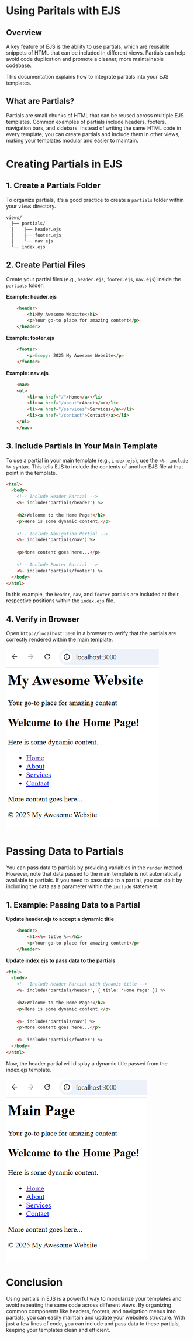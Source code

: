 # Using Paritals with EJS 

## Overview

A key feature of EJS is the ability to use partials, which are reusable snippets of HTML that can be included in different views. Partials can help avoid code duplication and promote a cleaner, more maintainable codebase.

This documentation explains how to integrate partials into your EJS templates.

## What are Partials?

Partials are small chunks of HTML that can be reused across multiple EJS templates. Common examples of partials include headers, footers, navigation bars, and sidebars. Instead of writing the same HTML code in every template, you can create partials and include them in other views, making your templates modular and easier to maintain.

# Creating Partials in EJS

## 1. Create a Partials Folder
To organize partials, it's a good practice to create a ```partials``` folder within your ```views``` directory.

```
views/
  ├── partials/
  │    ├── header.ejs
  │    ├── footer.ejs
  │    └── nav.ejs
  └── index.ejs
```

## 2. Create Partial Files
Create your partial files (e.g., ```header.ejs```, ```footer.ejs```, ```nav.ejs```) inside the ```partials``` folder.

**Example: header.ejs**
```html
    <header>
        <h1>My Awesome Website</h1>
        <p>Your go-to place for amazing content</p>
    </header>
```

**Example: footer.ejs**
```html
    <footer>
        <p>&copy; 2025 My Awesome Website</p>
    </footer>
```

**Example: nav.ejs**
```html
    <nav>
    <ul>
        <li><a href="/">Home</a></li>
        <li><a href="/about">About</a></li>
        <li><a href="/services">Services</a></li>
        <li><a href="/contact">Contact</a></li>
    </ul>
    </nav>
```

## 3. Include Partials in Your Main Template
To use a partial in your main template (e.g., ```index.ejs```), use the ```<%- include %>``` syntax. This tells EJS to include the contents of another EJS file at that point in the template.

```html
<html>
  <body>
    <!-- Include Header Partial -->
    <%- include('partials/header') %>

    <h2>Welcome to the Home Page!</h2>
    <p>Here is some dynamic content.</p>

    <!-- Include Navigation Partial -->
    <%- include('partials/nav') %>

    <p>More content goes here...</p>

    <!-- Include Footer Partial -->
    <%- include('partials/footer') %>
  </body>
</html>
```
In this example, the ```header```, ```nav```, and ```footer``` partials are included at their respective positions within the ```index.ejs``` file.

## 4. Verify in Browser
Open ```http://localhost:3000``` in a browser to verify that the partials are correctly rendered within the main template.


![Page showing partials](./images/partials1.png)


# Passing Data to Partials
You can pass data to partials by providing variables in the ```render``` method. However, note that data passed to the main template is not automatically available to partials. If you need to pass data to a partial, you can do it by including the data as a parameter within the ```include``` statement.

## 1. Example: Passing Data to a Partial

**Update header.ejs to accept a dynamic title**

```html
    <header>
        <h1><%= title %></h1>
        <p>Your go-to place for amazing content</p>
    </header>
```
**Update index.ejs to pass data to the partials**

```html
<html>
  <body>
    <!-- Include Header Partial with dynamic title -->
    <%- include('partials/header', { title: 'Home Page' }) %>

    <h2>Welcome to the Home Page!</h2>
    <p>Here is some dynamic content.</p>

    <%- include('partials/nav') %>
    <p>More content goes here...</p>

    <%- include('partials/footer') %>
  </body>
</html>
```

Now, the header partial will display a dynamic title passed from the index.ejs template.


![Partials with data passing](./images/partials2.png)


# Conclusion
Using partials in EJS is a powerful way to modularize your templates and avoid repeating the same code across different views. By organizing common components like headers, footers, and navigation menus into partials, you can easily maintain and update your website’s structure. With just a few lines of code, you can include and pass data to these partials, keeping your templates clean and efficient.
